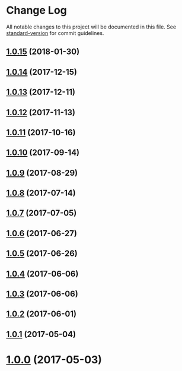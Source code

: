 # Change Log

All notable changes to this project will be documented in this file. See [standard-version](https://github.com/conventional-changelog/standard-version) for commit guidelines.

<a name="1.0.15"></a>
## [1.0.15](https://github.com/AkashaProject/ipfs-js-connector/compare/v1.0.14...v1.0.15) (2018-01-30)



<a name="1.0.14"></a>
## [1.0.14](https://github.com/AkashaProject/ipfs-js-connector/compare/v1.0.13...v1.0.14) (2017-12-15)



<a name="1.0.13"></a>
## [1.0.13](https://github.com/AkashaProject/ipfs-js-connector/compare/v1.0.12...v1.0.13) (2017-12-11)



<a name="1.0.12"></a>
## [1.0.12](https://github.com/AkashaProject/ipfs-js-connector/compare/v1.0.11...v1.0.12) (2017-11-13)



<a name="1.0.11"></a>
## [1.0.11](https://github.com/AkashaProject/ipfs-js-connector/compare/v1.0.10...v1.0.11) (2017-10-16)



<a name="1.0.10"></a>
## [1.0.10](https://github.com/AkashaProject/ipfs-js-connector/compare/v1.0.9...v1.0.10) (2017-09-14)



<a name="1.0.9"></a>
## [1.0.9](https://github.com/AkashaProject/ipfs-js-connector/compare/v1.0.8...v1.0.9) (2017-08-29)



<a name="1.0.8"></a>
## [1.0.8](https://github.com/AkashaProject/ipfs-js-connector/compare/v1.0.7...v1.0.8) (2017-07-14)



<a name="1.0.7"></a>
## [1.0.7](https://github.com/AkashaProject/ipfs-js-connector/compare/v1.0.6...v1.0.7) (2017-07-05)



<a name="1.0.6"></a>
## [1.0.6](https://github.com/AkashaProject/ipfs-js-connector/compare/v1.0.5...v1.0.6) (2017-06-27)



<a name="1.0.5"></a>
## [1.0.5](https://github.com/AkashaProject/ipfs-js-connector/compare/v1.0.4...v1.0.5) (2017-06-26)



<a name="1.0.4"></a>
## [1.0.4](https://github.com/AkashaProject/ipfs-js-connector/compare/v1.0.3...v1.0.4) (2017-06-06)



<a name="1.0.3"></a>
## [1.0.3](https://github.com/AkashaProject/ipfs-js-connector/compare/v1.0.2...v1.0.3) (2017-06-06)



<a name="1.0.2"></a>
## [1.0.2](https://github.com/AkashaProject/ipfs-js-connector/compare/v1.0.0...v1.0.2) (2017-06-01)



<a name="1.0.1"></a>
## [1.0.1](https://github.com/AkashaProject/ipfs-js-connector/compare/v1.0.0...v1.0.1) (2017-05-04)



<a name="1.0.0"></a>
# [1.0.0](https://github.com/AkashaProject/ipfs-js-connector/compare/v1.0.1...v1.0.0) (2017-05-03)
